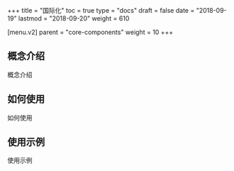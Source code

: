 +++
title = "国际化"
toc = true
type = "docs"
draft = false
date = "2018-09-19"
lastmod = "2018-09-20"
weight = 610

[menu.v2]
  parent = "core-components"
  weight = 10
+++

## 概念介绍

概念介绍

## 如何使用

如何使用

## 使用示例

使用示例

